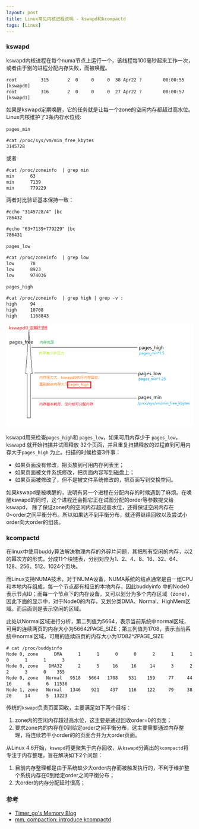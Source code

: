 ```yaml
---
layout: post
title: Linux常见内核进程说明 - kswapd和kcompactd
tags: [Linux]
---
```

### kswapd

kswapd内核进程在每个numa节点上运行一个，该线程每100毫秒起来工作一次，或者由于别的进程分配内存失败，而被唤醒。

```# ps -eF|grep kswap
root         315       2  0     0     0  38 Apr22 ?        00:00:55 [kswapd0]
root         316       2  0     0     0  27 Apr22 ?        00:00:57 [kswapd1]
```

如果是kswapd定期唤醒，它的任务就是让每一个zone的空闲内存都超过高水位。 Linux内核维护了3条内存水位线:

`pages_min`

```
#cat /proc/sys/vm/min_free_kbytes
3145728
```
或者

```
#cat /proc/zoneinfo  | grep min
min      63
min      7139
min      779229
```

两者对比验证基本保持一致：

```
#echo "3145728/4" |bc
786432
```

```
#echo "63+7139+779229" |bc
786431
```

`pages_low`

```
#cat /proc/zoneinfo  | grep low
low      78
low      8923
low      974036
```

`pages_high`

```
#cat /proc/zoneinfo  | grep high | grep -v :
high     94
high     10708
high     1168843
```

![image](https://raw.githubusercontent.com/luohao-brian/luohao-brian.github.io/master/img/posts-2019/kswapd0.png)


kswapd用来检查`pages_high`和 `pages_low`，如果可用内存少于 `pages_low`，kswapd 就开始扫描并试图释放 32个页面，并且重复扫描释放的过程直到可用内存大于`pages_high` 为止。扫描的时候检查3件事：

* 如果页面没有修改，把页放到可用内存列表里；
* 如果页面被文件系统修改，把页面内容写到磁盘上；
* 如果页面被修改了，但不是被文件系统修改的，把页面写到交换空间。

如果kswapd是被唤醒的，说明有另一个进程在分配内存的时候遇到了麻烦。在唤醒kswapd的同时，这个进程还会把它正在试图分配的order等参数提交给kswapd， 除了保证zone内的空闲内存超过高水位，还得保证空闲内存在0~order之间平衡分布。所以如果达不到平衡分布，就还得继续回收以及尝试小order向大order的组装。


### kcompactd

在linux中使用buddy算法解决物理内存的外碎片问题，其把所有空闲的内存，以2的幂次方的形式，分成11个块链表，分别对应为1、2、4、8、16、32、64、128、256、512、1024个页块。

而Linux支持NUMA技术，对于NUMA设备，NUMA系统的结点通常是由一组CPU和本地内存组成，每一个节点都有相应的本地内存，因此buddyinfo 中的Node0表示节点ID；而每一个节点下的内存设备，又可以划分为多个内存区域（zone），因此下面的显示中，对于Node0的内存，又划分类DMA、Normal、HighMem区域。而后面则是表示空闲的区域。

此处以Normal区域进行分析，第二列值为5664，表示当前系统中normal区域，可用的连续两页的内存大小为5664*2*PAGE_SIZE；第三列值为1708，表示当前系统中normal区域，可用的连续四页的内存大小为1708*2^2*PAGE_SIZE

```
# cat /proc/buddyinfo
Node 0, zone      DMA      1      1      0      0      2      1      1      0      1      1      3
Node 0, zone    DMA32      2      5     16     16     14      3      2      2      3      0    355
Node 0, zone   Normal   9518   5664   1708    531    159     77     44     16      6      6  11536
Node 1, zone   Normal   1346    921    437    116    122     79     38     20     14      5  13223
```

传统的`kswapd`负责页面回收，主要满足如下两个目标：

1. zone内的空闲内存超过高水位，这主要是通过回收order=0的页面；
2. 要求zone内的内存在0到给定order之间平衡分布，这主要需要通过内存整理，将连续若干小order的的页面合并为大order页面。

从Linux 4.6开始，`kswapd`将更聚焦于内存回收，从`kswapd`分离出的`kcompactd`将专注于内存整理，旨在解决如下2个问题：

1. 目前内存整理都是由于系统缺少大order内存而被触发执行的，不利于维护整个系统内存在0到给定order之间平衡分布；
2. 大order的内存分配延时很高；


### 参考
* [Timer_go's Memory Blog ](https://www.cnblogs.com/muahao/p/6560175.html)
* [mm, compaction: introduce kcompactd](https://git.kernel.org/pub/scm/linux/kernel/git/torvalds/linux.git/commit/?id=698b1b30642f1ff0ea10ef1de9745ab633031377)

